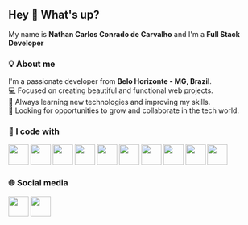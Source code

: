 ## Hey 👋 What's up?

My name is **Nathan Carlos Conrado de Carvalho** and I'm a **Full Stack Developer**

### 💡 About me
I'm a passionate developer from **Belo Horizonte - MG, Brazil**.  
💻 Focused on creating beautiful and functional web projects.  
🚀 Always learning new technologies and improving my skills.  
🎯 Looking for opportunities to grow and collaborate in the tech world.

### 🧠 I code with
<p align="left">
  <img src="https://cdn.jsdelivr.net/gh/devicons/devicon/icons/html5/html5-original.svg" width="40" height="40"/>
  <img src="https://cdn.jsdelivr.net/gh/devicons/devicon/icons/css3/css3-original.svg" width="40" height="40"/>
  <img src="https://cdn.jsdelivr.net/gh/devicons/devicon/icons/sass/sass-original.svg" width="40" height="40"/>
  <img src="https://cdn.jsdelivr.net/gh/devicons/devicon/icons/javascript/javascript-original.svg" width="40" height="40"/>
  <img src="https://cdn.jsdelivr.net/gh/devicons/devicon/icons/react/react-original.svg" width="40" height="40"/>
  <img src="https://cdn.jsdelivr.net/gh/devicons/devicon/icons/nodejs/nodejs-original.svg" width="40" height="40"/>
  <img src="https://cdn.jsdelivr.net/gh/devicons/devicon/icons/mysql/mysql-original.svg" width="40" height="40"/>
  <img src="https://cdn.jsdelivr.net/gh/devicons/devicon/icons/python/python-original.svg" width="40" height="40"/>
  <img src="https://cdn.jsdelivr.net/gh/devicons/devicon/icons/php/php-original.svg" width="40" height="40"/>
  <img src="https://cdn.jsdelivr.net/gh/devicons/devicon/icons/c/c-original.svg" width="40" height="40"/>
</p>

### 🌐 Social media
<p align="left">
  <a href="https://cdn.jsdelivr.net/gh/devicons/devicon/icons/linkedin/linkedin-original.svg" target="_blank" style="text-decoration: none;">
    <img src="https://www.svgrepo.com/show/448234/linkedin.svg" width="40" height="40"/>
  </a>
  <a href="https://www.instagram.com/neitannx" target="_blank">
    <img src="https://www.svgrepo.com/show/452229/instagram-1.svg" width="40" height="40"/>
  </a>
</p>
